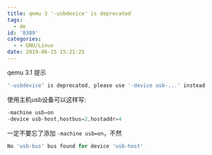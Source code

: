 ```yaml
---
title: qemu 3 '-usbdevice' is deprecated
tags:
  - de
id: '8389'
categories:
  - - GNU/Linux
date: 2019-06-15 15:21:25
---
```



<!-- more -->
qemu 3.1 提示 
```js
'-usbdevice' is deprecated, please use '-device usb-...' instead
```

使用主机usb设备可以这样写:
```js
-machine usb=on
-device usb-host,hostbus=2,hostaddr=4
```

一定不要忘了添加 `-machine usb=on`，不然
```js
No 'usb-bus' bus found for device 'usb-host'
```